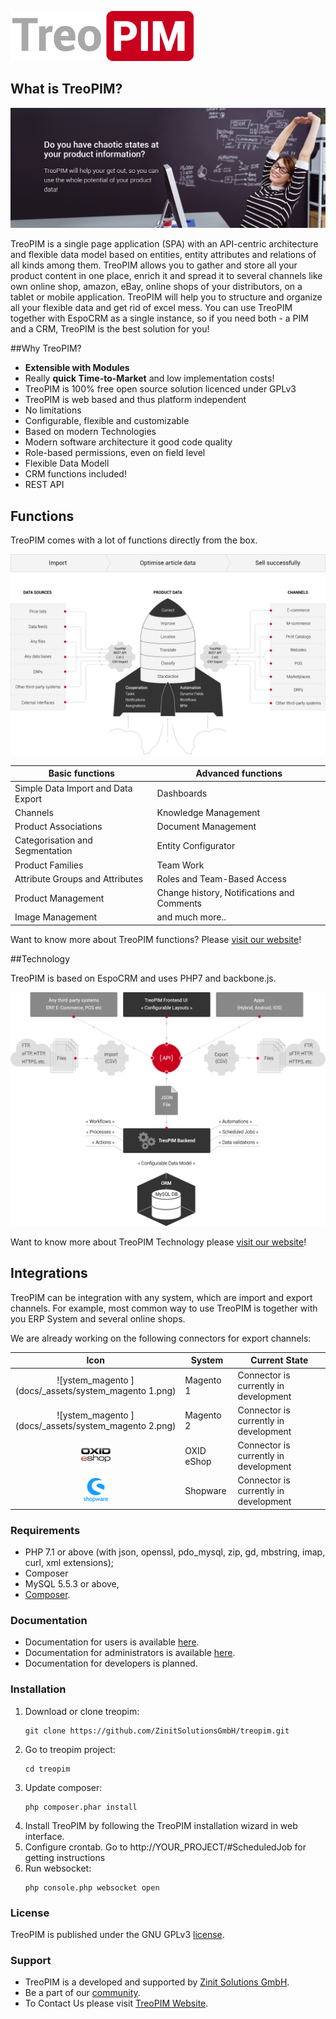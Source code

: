 ![treopim_h80](docs/_assets/treopim_h80.png)

## What is TreoPIM?

![anne](docs/_assets/zs_ft_19_01_2018_employee_eng2.png)

TreoPIM is a single page application (SPA) with an API-centric architecture and flexible data model based on entities, entity attributes and relations of all kinds among them. TreoPIM allows you to gather and store all your product content in one place, enrich it and spread it to several channels like own online shop, amazon, eBay, online shops of your distributors, on a tablet or mobile application. TreoPIM will help you to structure and organize all your flexible data and get rid of excel mess. You can use TreoPIM together with EspoCRM as a single instance, so if you need both - a PIM and a CRM, TreoPIM is the best solution for you!

##Why TreoPIM?

- **Extensible with Modules**
- Really **quick Time-to-Market** and low implementation costs!
- TreoPIM is 100% free open source solution licenced under GPLv3
- TreoPIM is web based and thus platform independent
- No limitations
- Configurable, flexible and customizable
- Based on modern Technologies 
- Modern software architecture it good code quality
- Role-based permissions, even on field level
- Flexible Data Modell
- CRM functions included!
- REST API

## Functions

TreoPIM comes with a lot of functions directly from the box.

![unctions_banne](docs/_assets/how_it_works_scheme_en.png)

| Basic functions     | Advanced functions |
| --------------------------------- | -------------------------------- |
| Simple Data Import and Data Export | Dashboards |
| Channels                    | Knowledge Management |
| Product Associations | Document Management |
| Categorisation and Segmentation | Entity Configurator |
| Product Families           | Team Work            |
| Attribute Groups and Attributes | Roles and Team-Based Access |
| Product Management     | Change history, Notifications and Comments |
| Image Management         | and much more.. |

Want to know more about TreoPIM functions? Please [visit our website](http://treopim.de)!

##Technology

TreoPIM is based on EspoCRM and uses PHP7 and backbone.js.

![echnology_schem](docs/_assets/technologie_scheme_eng.png)

Want to know more about TreoPIM Technology please [visit our website](http://treopim.de)!

## Integrations

TreoPIM can be integration with any system, which are import and export channels. For example, most common way to use TreoPIM is together with you ERP System and several online shops.

We are already working on the following connectors for export channels:

|                      Icon                       | System     | Current State                         |
| :---------------------------------------------: | ---------- | ------------------------------------- |
| ![ystem_magento ](docs/_assets/system_magento 1.png) | Magento 1  | Connector is currently in development |
| ![ystem_magento ](docs/_assets/system_magento 2.png) | Magento 2  | Connector is currently in development |
|      ![ystem_oxi](docs/_assets/system_oxid.png)      | OXID eShop | Connector is currently in development |
|  ![ystem_shopwar](docs/_assets/system_shopware.png)  | Shopware   | Connector is currently in development |

### Requirements

* PHP 7.1 or above (with json, openssl, pdo_mysql, zip, gd, mbstring, imap, curl, xml extensions);
* Composer
* MySQL 5.5.3 or above,
* [Composer](https://getcomposer.org/).

### Documentation

- Documentation for users is available [here](application/Espo/Modules/TreoCrm/docs/).
- Documentation for administrators is available [here](application/Espo/Modules/TreoCrm/docs/).
- Documentation for developers is planned.

### Installation

1. Download or clone treopim:
    ````
    git clone https://github.com/ZinitSolutionsGmbH/treopim.git
    ````
2. Go to treopim project:
    ````
    cd treopim
    ````
3. Update composer:
   ```
   php composer.phar install
   ```
4. Install TreoPIM by following the TreoPIM installation wizard in web interface.
5. Configure crontab. Go to http://YOUR_PROJECT/#ScheduledJob for getting instructions
6. Run websocket:
   ```
   php console.php websocket open
   ```

### License

TreoPIM is published under the GNU GPLv3 [license](LICENSE.txt).

### Support

- TreoPIM is a developed and supported by [Zinit Solutions GmbH](https://zinitsolutions.de/).
- Be a part of our [community](http://zinitsolutions.com).
- To Contact Us please visit [TreoPIM Website](http://treopim.de).